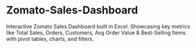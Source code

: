 # Zomato-Sales-Dashboard
Interactive Zomato Sales Dashboard built in Excel. Showcasing key metrics like Total Sales, Orders, Customers, Avg Order Value &amp; Best-Selling Items with pivot tables, charts, and filters.

